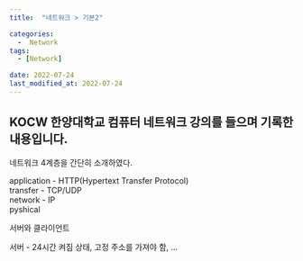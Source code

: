 ```yaml
---
title:  "네트워크 > 기본2" 

categories:
  -  Network
tags:
  - [Network]

date: 2022-07-24
last_modified_at: 2022-07-24
---
```


KOCW 한양대학교 컴퓨터 네트워크 강의를 들으며 기록한 내용입니다. 
---

네트워크 4계층을 간단히 소개하였다. 

application - HTTP(Hypertext Transfer Protocol)  
transfer - TCP/UDP  
network - IP  
pyshical  

서버와 클라이언트 

서버 - 24시간 켜짐 상태, 고정 주소를 가져야 함, ...